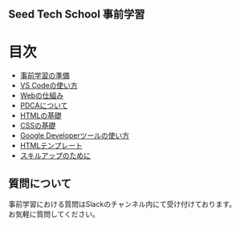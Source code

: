 ## Seed Tech School 事前学習
# 目次
* [事前学習の準備](https://github.com/NexSeed00/Prior_Learning/blob/master/01_%E4%BA%8B%E5%89%8D%E5%AD%A6%E7%BF%92%E3%81%AE%E6%BA%96%E5%82%99.md)
* [VS Codeの使い方](https://github.com/NexSeed00/Prior_Learning/blob/master/02_VS%20Code%E3%81%AE%E4%BD%BF%E3%81%84%E6%96%B9.md)
* [Webの仕組み](https://github.com/NexSeed00/Prior_Learning/blob/master/03_Web%E3%81%AE%E4%BB%95%E7%B5%84%E3%81%BF.md)
* [PDCAについて](https://github.com/NexSeed00/Prior_Learning/blob/master/04_PDCA%E3%81%AB%E3%81%A4%E3%81%84%E3%81%A6.md)
* [HTMLの基礎](https://github.com/NexSeed00/Prior_Learning/blob/master/05_HTML%E3%81%AE%E5%9F%BA%E7%A4%8E.md)
* [CSSの基礎](https://github.com/NexSeed00/Prior_Learning/blob/master/06_CSS%E3%81%AE%E5%9F%BA%E7%A4%8E.md)
* [Google Developerツールの使い方](https://github.com/NexSeed00/Prior_Learning/blob/master/07_Google%20Developer%E3%83%84%E3%83%BC%E3%83%AB%E3%81%AE%E4%BD%BF%E3%81%84%E6%96%B9.md)
* [HTMLテンプレート](https://github.com/NexSeed00/Prior_Learning/blob/master/08_HTML%E3%83%86%E3%83%B3%E3%83%97%E3%83%AC%E3%83%BC%E3%83%88.md)
* [スキルアップのために](https://github.com/NexSeed00/Prior_Learning/blob/master/09_%E3%82%B9%E3%82%AD%E3%83%AB%E3%82%A2%E3%83%83%E3%83%97%E3%81%AE%E3%81%9F%E3%82%81%E3%81%AB.md)

## 質問について
事前学習における質問はSlackのチャンネル内にて受け付けております。<br>
お気軽に質問してください。
